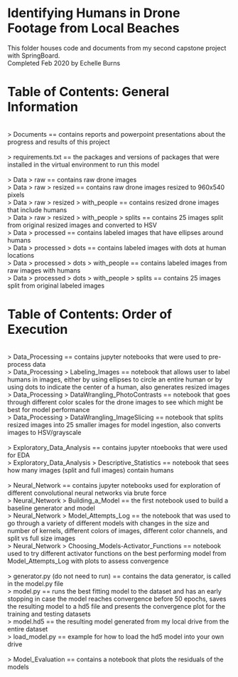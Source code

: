 # Identifying Humans in Drone Footage from Local Beaches
This folder houses code and documents from my second capstone project with SpringBoard. 
<br>
Completed Feb 2020 by Echelle Burns

# Table of Contents: General Information 
<br>
> Documents == contains reports and powerpoint presentations about the progress and results
    of this project
<br>
<br>
> requirements.txt == the packages and versions of packages that were installed in the virtual
    environment to run this model
<br>
<br>
> Data > raw  == contains raw drone images
<br>
> Data > raw > resized == contains raw drone images resized to 960x540 pixels
<br>
> Data > raw > resized > with_people == contains resized drone images that include humans
<br>
> Data > raw > resized > with_people > splits == contains 25 images split from original 
    resized images and converted to HSV
<br>
> Data > processed == contains labeled images that have ellipses around humans
<br>
> Data > processed > dots == contains labeled images with dots at human locations 
<br>
> Data > processed > dots > with_people == contains labeled images from raw images with humans
<br>
> Data > processed > dots > with_people > splits == contains 25 images split from original labeled
    images

# Table of Contents: Order of Execution
<br>
> Data_Processing == contains jupyter notebooks that were used to pre-process data
<br>
> Data_Processing > Labeling_Images == notebook that allows user to label humans in images, either
   by using ellipses to circle an entire human or by using dots to indicate the center of a human, 
   also generates resized images
<br>
> Data_Processing > DataWrangling_PhotoContrasts == notebook that goes through different color scales 
   for the   drone images to see which might be best for model performance
<br>
> Data_Processing > DataWrangling_ImageSlicing == notebook that splits resized images into 25 smaller
   images for model ingestion, also converts images to HSV/grayscale
<br>
<br>
> Exploratory_Data_Analysis == contains jupyter ntoebooks that were used for EDA
<br>
> Exploratory_Data_Analysis > Descriptive_Statistics == notebook that sees how many images (split and 
    full images) contain humans
<br>
<br>
> Neural_Network == contains jupyter notebooks used for exploration of different convolutional neural
    networks via brute force
<br>
> Neural_Network > Building_a_Model == the first notebook used to build a baseline generator and model
<br>
> Neural_Network > Model_Attempts_Log == the notebook that was used to go through a variety of different
    models with changes in the size and number of kernels, different colors of images, different color 
    channels, and split vs full size images
<br>
> Neural_Network > Choosing_Models-Activator_Functions == notebook used to try different activator 
    functions on the best performing model from Model_Attempts_Log with plots to assess convergence
<br>
<br>
> generator.py (do not need to run) == contains the data generator, is called in the model.py file
<br>
> model.py == runs the best fitting model to the dataset and has an early stopping in case the model
    reaches convergence before 50 epochs, saves the resulting model to a hd5 file and presents the
    convergence plot for the training and testing datasets
<br>
> model.hd5 == the resulting model generated from my local drive from the entire dataset
<br>
> load_model.py == example for how to load the hd5 model into your own drive
<br> 
<br>
> Model_Evaluation == contains a notebook that plots the residuals of the models
